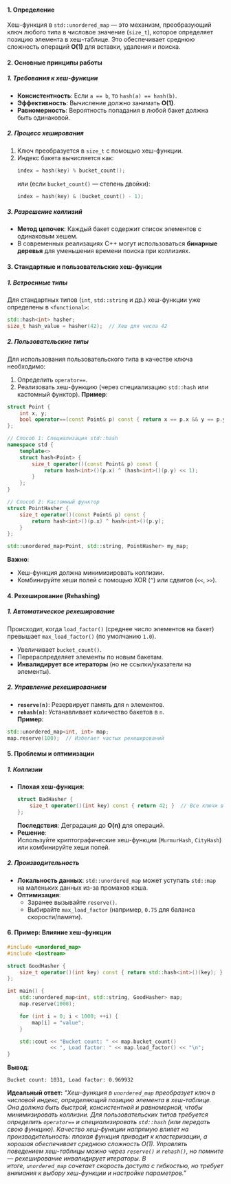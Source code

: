 #### **1. Определение**
Хеш-функция в `std::unordered_map` — это механизм, преобразующий ключ любого типа в числовое значение (`size_t`), которое определяет позицию элемента в хеш-таблице. Это обеспечивает среднюю сложность операций **O(1)** для вставки, удаления и поиска.

#### **2. Основные принципы работы**  
##### **1. Требования к хеш-функции**  
- **Консистентность**: Если `a == b`, то `hash(a) == hash(b)`.  
- **Эффективность**: Вычисление должно занимать **O(1)**.  
- **Равномерность**: Вероятность попадания в любой бакет должна быть одинаковой.  
##### **2. Процесс хеширования**  
1. Ключ преобразуется в `size_t` с помощью хеш-функции.  
2. Индекс бакета вычисляется как:  
   ```cpp
   index = hash(key) % bucket_count();
   ```
   или (если `bucket_count()` — степень двойки):  
   ```cpp
   index = hash(key) & (bucket_count() - 1);
   ```
##### **3. Разрешение коллизий**  
- **Метод цепочек**: Каждый бакет содержит список элементов с одинаковым хешем.  
- В современных реализациях C++ могут использоваться **бинарные деревья** для уменьшения времени поиска при коллизиях.  

#### **3. Стандартные и пользовательские хеш-функции**  
##### **1. Встроенные типы**  
Для стандартных типов (`int`, `std::string` и др.) хеш-функции уже определены в `<functional>`:  
```cpp
std::hash<int> hasher;
size_t hash_value = hasher(42);  // Хеш для числа 42
```
##### **2. Пользовательские типы**  
Для использования пользовательского типа в качестве ключа необходимо:  
1. Определить `operator==`.  
2. Реализовать хеш-функцию (через специализацию `std::hash` или кастомный функтор).
**Пример**:  
```cpp
struct Point {
    int x, y;
    bool operator==(const Point& p) const { return x == p.x && y == p.y; }
};

// Способ 1: Специализация std::hash
namespace std {
    template<>
    struct hash<Point> {
        size_t operator()(const Point& p) const {
            return hash<int>()(p.x) ^ (hash<int>()(p.y) << 1);
        }
    };
}

// Способ 2: Кастомный функтор
struct PointHasher {
    size_t operator()(const Point& p) const {
        return hash<int>()(p.x) ^ hash<int>()(p.y);
    }
};

std::unordered_map<Point, std::string, PointHasher> my_map;
```
**Важно**:  
- Хеш-функция должна минимизировать коллизии.  
- Комбинируйте хеши полей с помощью XOR (`^`) или сдвигов (`<<`, `>>`).  

#### **4. Рехеширование (Rehashing)**  
##### **1. Автоматическое рехеширование**  
Происходит, когда `load_factor()` (среднее число элементов на бакет) превышает `max_load_factor()` (по умолчанию `1.0`).  
- Увеличивает `bucket_count()`.  
- Перераспределяет элементы по новым бакетам.  
- **Инвалидирует все итераторы** (но не ссылки/указатели на элементы).  
##### **2. Управление рехешированием**  
- **`reserve(n)`**: Резервирует память для `n` элементов.  
- **`rehash(n)`**: Устанавливает количество бакетов в `n`.  
**Пример**:  
```cpp
std::unordered_map<int, int> map;
map.reserve(100);  // Избегает частых рехеширований
```

#### **5. Проблемы и оптимизации**  
##### **1. Коллизии**  
- **Плохая хеш-функция**:  
  ```cpp
  struct BadHasher {
      size_t operator()(int key) const { return 42; }  // Все ключи в один бакет!
  };
  ```
  **Последствия**: Деградация до **O(n)** для операций.  
- **Решение**:  
  Используйте криптографические хеш-функции (`MurmurHash`, `CityHash`) или комбинируйте хеши полей.  
##### **2. Производительность**  
- **Локальность данных**: `std::unordered_map` может уступать `std::map` на маленьких данных из-за промахов кэша.  
- **Оптимизация**:  
  - Заранее вызывайте `reserve()`.  
  - Выбирайте `max_load_factor` (например, `0.75` для баланса скорости/памяти).  

#### **6. Пример: Влияние хеш-функции**  

```cpp
#include <unordered_map>
#include <iostream>

struct GoodHasher {
    size_t operator()(int key) const { return std::hash<int>()(key); }
};

int main() {
    std::unordered_map<int, std::string, GoodHasher> map;
    map.reserve(1000);

    for (int i = 0; i < 1000; ++i) {
        map[i] = "value";
    }

    std::cout << "Bucket count: " << map.bucket_count() 
              << ", Load factor: " << map.load_factor() << "\n";
}
```
**Вывод**:  
```
Bucket count: 1031, Load factor: 0.969932
```

**Идеальный ответ:**
_"Хеш-функция в `unordered_map` преобразует ключ в числовой индекс, определяющий позицию элемента в хеш-таблице. Она должна быть быстрой, консистентной и равномерной, чтобы минимизировать коллизии. Для пользовательских типов требуется определить `operator==` и специализировать `std::hash` (или передать свою функцию). Качество хеш-функции напрямую влияет на производительность: плохая функция приводит к кластеризации, а хорошая обеспечивает среднюю сложность O(1). Управлять поведением хеш-таблицы можно через `reserve()` и `rehash()`, но помните — рехеширование инвалидирует итераторы. В итоге, `unordered_map` сочетает скорость доступа с гибкостью, но требует внимания к выбору хеш-функции и настройке параметров."_